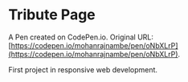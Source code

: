 # Tribute Page

A Pen created on CodePen.io. Original URL: [https://codepen.io/mohanrajnambe/pen/oNbXLrP](https://codepen.io/mohanrajnambe/pen/oNbXLrP).

First project in responsive web development.
